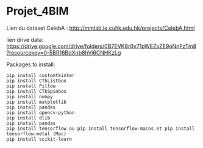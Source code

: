 # Projet_4BIM

Lien du dataset CelebA : http://mmlab.ie.cuhk.edu.hk/projects/CelebA.html


lien drive data: https://drive.google.com/drive/folders/0B7EVK8r0v71pWEZsZE9oNnFzTm8?resourcekey=0-5BR16BdXnb8hVj6CNHKzLg


Packages to install:
```
pip install customtkinter
pip install CTkListbox
pip install Pillow
pip install CTkSpinbox
pip install numpy
pip install matplotlib
pip install pandas
pip install opencv-python
pip install dlib
pip install pandas
pip install tensorflow ou pip install tensorflow-macos et pip install tensorflow-metal (Mac)
pip install scikit-learn
```
